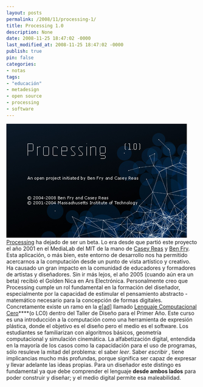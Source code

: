 ```yaml
---
layout: posts
permalink: /2008/11/processing-1/
title: Processing 1.0
description: None
date: 2008-11-25 18:47:02 -0000
last_modified_at: 2008-11-25 18:47:02 -0000
publish: true
pin: false
categories:
- notas
tags:
- "educación"
- metadesign
- open source
- processing
- software
---
```

[![la pantalla "acerca de" processing en su versión 1.0](/assets/uploads/2008/11/about1.jpg)](http://www.processing.org/ "Sitio web del proyecto") [Processing](http://www.processing.org/ "Sitio web del proyecto") ha dejado de ser un beta. Lo era desde que partió este proyecto el año 2001 en el MediaLab del MIT de la mano de [Casey Reas](http://reas.com/) y [Ben Fry](http://benfry.com/). Esta aplicación, o más bien, este entorno de desarrollo nos ha permitido acercarnos a la computación desde un punto de vista artístico y creativo. Ha causado un gran impacto en la comunidad de educadores y formadores de artistas y diseñadores. Sin ir más lejos, el año 2005 (cuando aún era un beta) recibió el Golden Nica en Ars Electrónica. Personalmente creo que Processing cumple un rol fundamental en la formación del diseñador, especialmente por la capacidad de estimular el pensamiento abstracto - matemático necesario para la concepción de formas digitales. Concretamente existe un ramo en la [e[ad]](http://www.ead.pucv.cl) llamado [Lenguaje Computacional Cero](http://www.ead.pucv.cl/2008/dibujos-generativos/ "artículo de los trabajos realizados en este ramo")****(o LC0) dentro del Taller de Diseño para el Primer Año. Este curso es una introducción a la computación como una herramienta de expresión plástica, donde el objetivo es el diseño pero el medio es el software. Los estudiantes se familiarizan con algoritmos básicos, geometría computacional y simulación cinemática. La alfabetización digital, entendida en la mayoría de los casos como la capacidación para el uso de programas, sólo resuleve la mitad del problema: el saber _leer_. Saber _escribir_ , tiene implicancias mucho más profundas, porque significa ser capaz de expresar y llevar adelante las ideas propias. Para un diseñador este distingo es fundamental ya que debe comprender el lenguaje **desde ambos lados** para poder construir y diseñar; y el medio digital permite esa maleabilidad.
